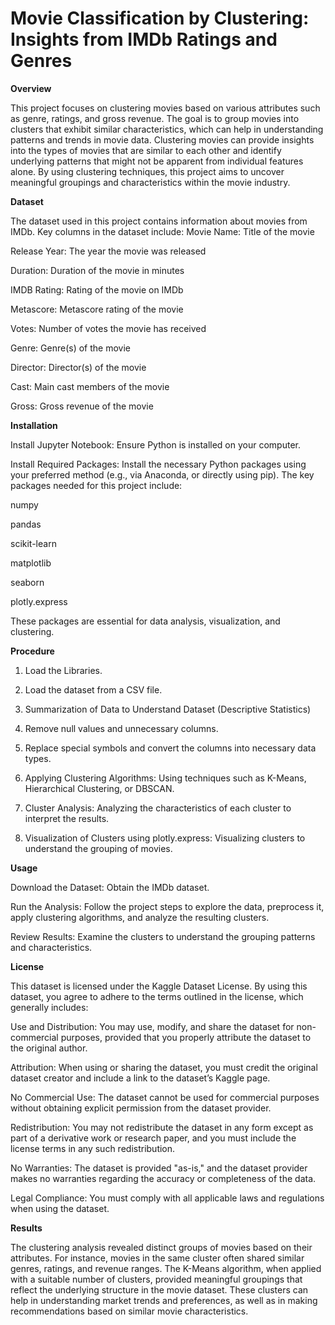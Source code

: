 # Movie Classification by Clustering: Insights from IMDb Ratings and Genres

**Overview**

This project focuses on clustering movies based on various attributes such as genre, ratings, and gross revenue. The goal is to group movies into clusters that exhibit similar characteristics, which can help in understanding patterns and trends in movie data. Clustering movies can provide insights into the types of movies that are similar to each other and identify underlying patterns that might not be apparent from individual features alone. By using clustering techniques, this project aims to uncover meaningful groupings and characteristics within the movie industry.


**Dataset**

The dataset used in this project contains information about movies from IMDb. Key columns in the dataset include:
Movie Name: Title of the movie

Release Year: The year the movie was released

Duration: Duration of the movie in minutes

IMDB Rating: Rating of the movie on IMDb

Metascore: Metascore rating of the movie

Votes: Number of votes the movie has received

Genre: Genre(s) of the movie

Director: Director(s) of the movie

Cast: Main cast members of the movie

Gross: Gross revenue of the movie


**Installation**

Install Jupyter Notebook: Ensure Python is installed on your computer.

Install Required Packages: Install the necessary Python packages using your preferred method (e.g., via Anaconda, or directly using pip). The key packages needed for this project include:

numpy

pandas

scikit-learn

matplotlib

seaborn

plotly.express

These packages are essential for data analysis, visualization, and clustering.


**Procedure**

1. Load the Libraries.

2. Load the dataset from a CSV file.

3. Summarization of Data to Understand Dataset (Descriptive Statistics)

4. Remove null values and unnecessary columns.

5. Replace special symbols and convert the columns into necessary data types.

6. Applying Clustering Algorithms: Using techniques such as K-Means, Hierarchical Clustering, or DBSCAN.

7. Cluster Analysis: Analyzing the characteristics of each cluster to interpret the results.

8. Visualization of Clusters using plotly.express: Visualizing clusters to understand the grouping of movies.


**Usage**

Download the Dataset: Obtain the IMDb dataset.

Run the Analysis: Follow the project steps to explore the data, preprocess it, apply clustering algorithms, and analyze the resulting clusters.

Review Results: Examine the clusters to understand the grouping patterns and characteristics.

**License**

This dataset is licensed under the Kaggle Dataset License. By using this dataset, you agree to adhere to the terms outlined in the license, which generally includes:

Use and Distribution: You may use, modify, and share the dataset for non-commercial purposes, provided that you properly attribute the dataset to the original author.

Attribution: When using or sharing the dataset, you must credit the original dataset creator and include a link to the dataset’s Kaggle page.

No Commercial Use: The dataset cannot be used for commercial purposes without obtaining explicit permission from the dataset provider.

Redistribution: You may not redistribute the dataset in any form except as part of a derivative work or research paper, and you must include the license terms in any such redistribution.

No Warranties: The dataset is provided "as-is," and the dataset provider makes no warranties regarding the accuracy or completeness of the data.

Legal Compliance: You must comply with all applicable laws and regulations when using the dataset.


**Results**

The clustering analysis revealed distinct groups of movies based on their attributes. For instance, movies in the same cluster often shared similar genres, ratings, and revenue ranges. The K-Means algorithm, when applied with a suitable number of clusters, provided meaningful groupings that reflect the underlying structure in the movie dataset. These clusters can help in understanding market trends and preferences, as well as in making recommendations based on similar movie characteristics.
